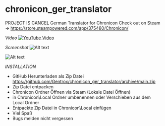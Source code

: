 # chronicon_ger_translator
PROJECT IS CANCEL
German Translator for Chronicon 
Check out on Steam -> https://store.steampowered.com/app/375480/Chronicon/

*Video*
[![YouTube Video](https://snipboard.io/VSYMGw.jpg)](https://youtu.be/gCfQK9bs-WQ)

*Screenshot*
![Alt text](https://snipboard.io/1PozKZ.jpg "Optional title")

![Alt text](https://snipboard.io/fNqacl.jpg "Optional title")




*INSTALLATION*

- GitHub Herunterladen als Zip Datei https://github.com/Gentrox/chronicon_ger_translator/archive/main.zip
- Zip Datei entpacken
- Chronicon Ordner Öffnen via Steam (Lokale Datei Öffnen)
- in Chronicon\Local Ordner umbenennen oder Verschieben aus dem Local Ordner
- Entpackte Zip Datei in Chronicon\Local einfügen
- Viel Spaß
- Bugs melden nicht vergessen
